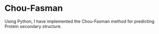 # Chou-Fasman
Using Python, I have implemented the Chou-Fasman method for predicting
Protein secondary structure. 
